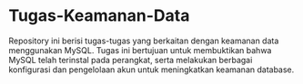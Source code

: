 # Tugas-Keamanan-Data
Repository ini berisi tugas-tugas yang berkaitan dengan keamanan data menggunakan MySQL. Tugas ini bertujuan untuk membuktikan bahwa MySQL telah terinstal pada perangkat, serta melakukan berbagai konfigurasi dan pengelolaan akun untuk meningkatkan keamanan database.
